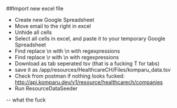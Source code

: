 ##Import new excel file
- Create new Google Spreadsheet
- Move email to the right in excel
- Unhide all cells
- Select all cells in excel, and paste it to your temporary Google Spreadsheet
- Find replace \n with \n with regexpressions
- Find replace \r with \n with regexpressions
- Download as tab seperated tsv (that is a fucking T for tabs)
- save it as /app/resources/HealthcareCH/Files/komparu_data.tsv
- Check from postman if nothing looks fucked: http://api.komparu.dev/v1/resource/healthcarech/companies
- Run ResourceDataSeeder 

-- what the fuck
